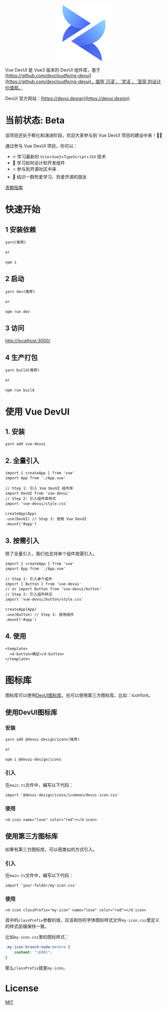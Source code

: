 <p align="center">
  <a href="https://devui.design/home" target="_blank" rel="noopener noreferrer">
    <img alt="DevUI Logo" src="packages/devui-vue/public/logo.svg?sanitize=true" width="180" style="max-width:100%;">
  </a>
</p>

Vue DevUI 是 Vue3 版本的 DevUI 组件库，基于 [https://github.com/devcloudfe/ng-devui](https://github.com/devcloudfe/ng-devui)，倡导`沉浸`、`灵活`、`至简`的设计价值观。

DevUI 官方网站：[https://devui.design](https://devui.design)

# 当前状态: Beta

该项目还处于孵化和演进阶段，欢迎大家参与到 Vue DevUI 项目的建设中来！🎉🎉

通过参与 Vue DevUI 项目，你可以：
- 🔥 学习最新的 `Vite`+`Vue3`+`TypeScript`+`JSX` 技术
- 🎁 学习如何设计和开发组件
- ⭐ 参与到开源社区中来
- 🎊 结识一群热爱学习、热爱开源的朋友

[贡献指南](https://gitee.com/devui/vue-devui/wikis/【必看】快速开始)

# 快速开始

## 1 安装依赖

```
yarn(推荐)

or

npm i
```

## 2 启动

```
yarn dev(推荐)

or

npm run dev
```

## 3 访问

[http://localhost:3000/](http://localhost:3000/)

## 4 生产打包

```
yarn build(推荐)

or

npm run build
```

# 使用 Vue DevUI

## 1. 安装

```
yarn add vue-devui
```

## 2. 全量引入

```
import { createApp } from 'vue'
import App from './App.vue'

// Step 1: 引入 Vue DevUI 组件库
import DevUI from 'vue-devui'
// Step 2: 引入组件库样式
import 'vue-devui/style.css'

createApp(App)
.use(DevUI) // Step 3: 使用 Vue DevUI
.mount('#app')
```

## 3. 按需引入

除了全量引入，我们也支持单个组件按需引入。

```
import { createApp } from 'vue'
import App from './App.vue'

// Step 1: 引入单个组件
import { Button } from 'vue-devui'
// or import Button from 'vue-devui/button'
// Step 2: 引入组件样式
import 'vue-devui/button/style.css'

createApp(App)
.use(Button) // Step 3: 使用组件
.mount('#app')
```

## 4. 使用

```
<template>
  <d-button>确定</d-button>
</template>
```

# 图标库

图标库可以使用[DevUI图标库](https://devui.design/icon/ruleResource)，也可以使用第三方图标库，比如：iconfont。

## 使用DevUI图标库

### 安装

```
yarn add @devui-design/icons(推荐)

or

npm i @devui-design/icons
```

### 引入

在`main.ts`文件中，编写以下代码：

```
import '@devui-design/icons/icomoon/devui-icon.css'
```

### 使用

```
<d-icon name="love" color="red"></d-icon>
```

## 使用第三方图标库

如果有第三方图标库，可以用类似的方式引入。

### 引入

在`main.ts`文件中，编写以下代码：

```
import 'your-folder/my-icon.css'
```

### 使用

```
<d-icon classPrefix="my-icon" name="love" color="red"></d-icon>
```

其中的`classPrefix`参数的值，应该和你的字体图标样式文件`my-icon.css`里定义的样式前缀保持一致。

比如`my-icon.css`里的图标样式：

```css
.my-icon-branch-node:before {
	content: "\E001";
}
```

那么`classPrefix`就是`my-icon`。

# License

[MIT](https://gitee.com/devui/vue-devui/blob/dev/LICENSE)
